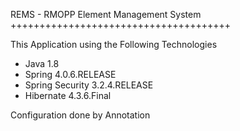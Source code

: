 REMS - RMOPP Element Management System
++++++++++++++++++++++++++++++++++++++

This Application using the Following Technologies
 
 * Java 1.8
 * Spring 4.0.6.RELEASE
 * Spring Security 3.2.4.RELEASE
 * Hibernate 4.3.6.Final
 
 Configuration done by Annotation
 
 
